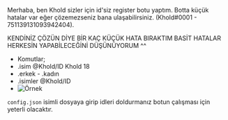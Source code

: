 Merhaba, ben Khold sizler için id'siz register botu yaptım. Botta küçük hatalar var eğer çözemezseniz bana ulaşabilirsiniz. (Khold#0001 - 751139131093942404).


 KENDİNİZ ÇÖZÜN DİYE BİR KAÇ KÜÇÜK HATA BIRAKTIM BASİT HATALAR HERKESİN YAPABİLECEĞİNİ DÜŞÜNÜYORUM ^^

* Komutlar;
* .isim @Khold/ID Khold 18
* .erkek - .kadın
* .isimler @Khold/ID
* ![Örnek](https://cdn.discordapp.com/attachments/789450372174970891/812009151944982558/unknown.png) 


`config.json` isimli dosyaya girip idleri doldurmanız botun çalışması için yeterli olacaktır. 



